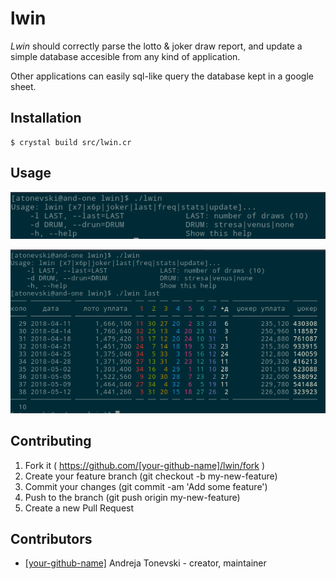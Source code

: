 # lwin

*Lwin* should correctly parse the lotto & joker draw report, and
update a simple database accesible from any kind of application.

Other applications can easily sql-like query the database kept in a google sheet. 

## Installation

```
$ crystal build src/lwin.cr
```

## Usage

![usage](/screenshots/usage.png?raw=true)

![last](/screenshots/last.png?raw=true)


## Contributing

1. Fork it ( https://github.com/[your-github-name]/lwin/fork )
2. Create your feature branch (git checkout -b my-new-feature)
3. Commit your changes (git commit -am 'Add some feature')
4. Push to the branch (git push origin my-new-feature)
5. Create a new Pull Request

## Contributors

- [[your-github-name]](https://github.com/[your-github-name]) Andreja Tonevski - creator, maintainer
